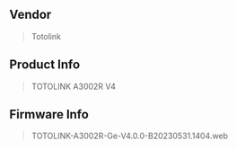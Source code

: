 ## Vendor

> Totolink

## Product Info

> TOTOLINK A3002R V4

## Firmware Info

> TOTOLINK-A3002R-Ge-V4.0.0-B20230531.1404.web